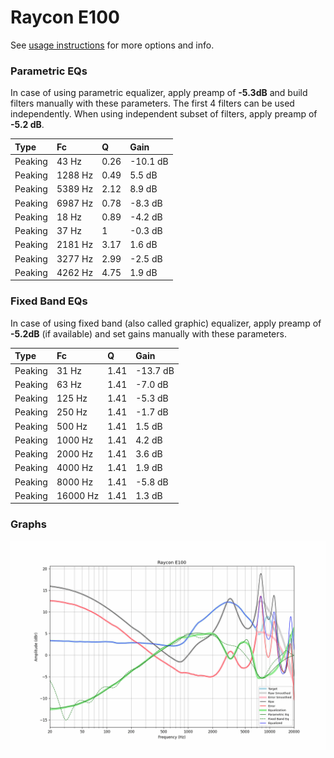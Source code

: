 # Raycon E100
See [usage instructions](https://github.com/jaakkopasanen/AutoEq#usage) for more options and info.

### Parametric EQs
In case of using parametric equalizer, apply preamp of **-5.3dB** and build filters manually
with these parameters. The first 4 filters can be used independently.
When using independent subset of filters, apply preamp of **-5.2 dB**.

| Type    | Fc      |    Q | Gain     |
|:--------|:--------|:-----|:---------|
| Peaking | 43 Hz   | 0.26 | -10.1 dB |
| Peaking | 1288 Hz | 0.49 | 5.5 dB   |
| Peaking | 5389 Hz | 2.12 | 8.9 dB   |
| Peaking | 6987 Hz | 0.78 | -8.3 dB  |
| Peaking | 18 Hz   | 0.89 | -4.2 dB  |
| Peaking | 37 Hz   | 1    | -0.3 dB  |
| Peaking | 2181 Hz | 3.17 | 1.6 dB   |
| Peaking | 3277 Hz | 2.99 | -2.5 dB  |
| Peaking | 4262 Hz | 4.75 | 1.9 dB   |

### Fixed Band EQs
In case of using fixed band (also called graphic) equalizer, apply preamp of **-5.2dB**
(if available) and set gains manually with these parameters.

| Type    | Fc       |    Q | Gain     |
|:--------|:---------|:-----|:---------|
| Peaking | 31 Hz    | 1.41 | -13.7 dB |
| Peaking | 63 Hz    | 1.41 | -7.0 dB  |
| Peaking | 125 Hz   | 1.41 | -5.3 dB  |
| Peaking | 250 Hz   | 1.41 | -1.7 dB  |
| Peaking | 500 Hz   | 1.41 | 1.5 dB   |
| Peaking | 1000 Hz  | 1.41 | 4.2 dB   |
| Peaking | 2000 Hz  | 1.41 | 3.6 dB   |
| Peaking | 4000 Hz  | 1.41 | 1.9 dB   |
| Peaking | 8000 Hz  | 1.41 | -5.8 dB  |
| Peaking | 16000 Hz | 1.41 | 1.3 dB   |

### Graphs
![](./Raycon%20E100.png)